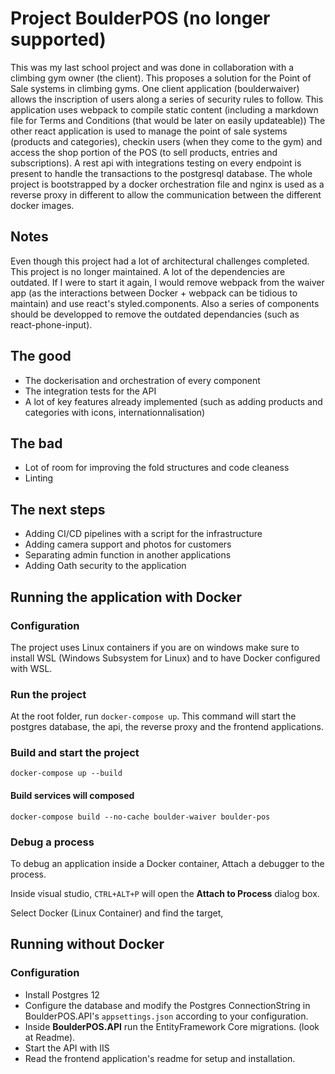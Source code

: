 # Project BoulderPOS (no longer supported)

This was my last school project and was done in collaboration with a climbing gym owner (the client).
This proposes a solution for the Point of Sale systems in climbing gyms.
One client application (boulderwaiver) allows the inscription of users along a series of security rules to follow. 
  This application uses webpack to compile static content (including a markdown file for Terms and Conditions (that would be later on easily updateable))
The other react application is used to manage the point of sale systems (products and categories), checkin users (when they come to the gym) and access the shop portion of the POS (to sell products, entries and subscriptions).
A rest api with integrations testing on every endpoint is present to handle the transactions to the postgresql database.
The whole project is bootstrapped by a docker orchestration file and nginx is used as a reverse proxy in different to allow the communication between the different docker images.

## Notes
Even though this project had a lot of architectural challenges completed. This project is no longer maintained. A lot of the dependencies are outdated. 
If I were to start it again, I would remove webpack from the waiver app (as the interactions between Docker + webpack can be tidious to maintain) and use react's styled.components. Also a series of components should be developped to remove the outdated dependancies (such as react-phone-input).

## The good
+ The dockerisation and orchestration of every component
+ The integration tests for the API
+ A lot of key features already implemented (such as adding products and categories with icons, internationnalisation)
## The bad
+ Lot of room for improving the fold structures and code cleaness
+ Linting
## The next steps
+ Adding CI/CD pipelines with a script for the infrastructure
+ Adding camera support and photos for customers
+ Separating admin function in another applications
+ Adding Oath security to the application

## Running the application with Docker

### Configuration
The project uses Linux containers if you are on windows make sure to install WSL (Windows Subsystem for Linux) and to have Docker configured with WSL.

### Run the project
At the root folder, run `docker-compose up`.
This command will start the postgres database, the api, the reverse proxy and the frontend applications.

### Build and start the project
`docker-compose up --build`

#### Build services will composed
`docker-compose build --no-cache boulder-waiver boulder-pos`

### Debug a process
To debug an application inside a Docker container, Attach a debugger to the process.

Inside visual studio, `CTRL+ALT+P` will open the **Attach to Process** dialog box.

Select Docker (Linux Container) and find the target,


## Running without Docker

### Configuration 

+ Install Postgres 12
+ Configure the database and modify the Postgres ConnectionString in BoulderPOS.API's `appsettings.json` according to your configuration.
+ Inside **BoulderPOS.API** run the EntityFramework Core migrations. (look at Readme).
+ Start the API with IIS
+ Read the frontend application's readme for setup and installation.
